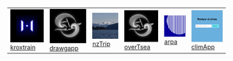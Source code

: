 <table>
  <tr>
    <td><a href="http://jalkn.github.io/kroxTrain/"><img src="img/krox.png" alt="login" width="200px">kroxtrain</a></td>
    <td><a href="http://jalkn.github.io/drawgapp/"><img src="img/dg.png" alt="login" width="200px">drawgapp</a></td>
    <td><a href="https://jalkn.github.io/nzTrip/"><img src="img/nz.png" alt="nzTRip" width="200px">nzTrip</a></td>
    <td><a href="https://jalkn.github.io/overTsea/"><img src="img/dg.png" alt="overTsea" width="200px">overTsea</a></td>
    <td><a href="https://jalkn.github.io/webarp/"><img src="img/arpa.png" alt="arpa" width="200px">arpa</a></td>
    <td><a href="https://github.com/jalkn/climApp"><img src="img/climapp.png" alt="climApp" width="200px">climApp</a></td>
  </tr>
</table>